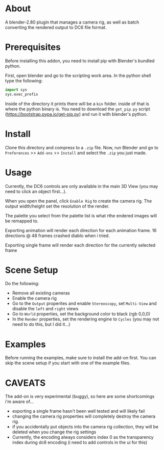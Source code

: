 # About
A blender-2.80 plugin that manages a camera rig, as well as batch converting the rendered output to DC6 file format.

# Prerequisites
Before installing this addon, you need to install pip with Blender's bundled python.

First, open blender and go to the scripting work area. In the python shell type the following:

```python
import sys
sys.exec_prefix
```

Inside of the directory it prints there will be a `bin` folder. inside of that is where the python binary is.
You need to download the `get_pip.py` script (https://bootstrap.pypa.io/get-pip.py) and run it with blender's python.

# Install
Clone this directory and compress to a `.zip` file. Now, run Blender and go to `Preferences` >> `Add-ons` >> `Install` and select the `.zip` you just made.

# Usage
Currently, the DC6 controls are only available in the main 3D View (you may need to click an object first...).

When you open the panel, click `Enable Rig` to create the camera rig.
The output width/height set the resolution of the render.

The palette you select from the palette list is what rthe endered images will be remapped to.

Exporting animation will render each direction for each animation frame. 16 directions @ 48 frames crashed diablo when i tried.

Exporting single frame will render each direction for the currently selected frame

# Scene Setup
Do the following:
* Remove all existing cameras
* Enable the camera rig
* Go to the `Output` properites and enable `Stereoscopy`, set `Multi-View` and disable the `left` and `right` views
* Go to `World` properties, set the background color to black (rgb 0,0,0)
* In the `Render` properties, set the rendering engine to `Cycles` (you may not need to do this, but I did it...)

# Examples
Before running the examples, make sure to install the add-on first. You can skip the scene setup if you start with one of the example files.

# CAVEATS
The add-on is very experimental (buggy), so here are some shortcomings i'm aware of...

* exporting a single frame hasn't been well tested and will likely fail
* changing the camera rig properties will completely destroy the camera rig.
* if you accidentally put objects into the camera rig collection, they will be deleted when you change the rig settings
* Currently, the encoding always considers index 0 as the transparency index during dc6 encoding (i need to add controls in the ui for this)
